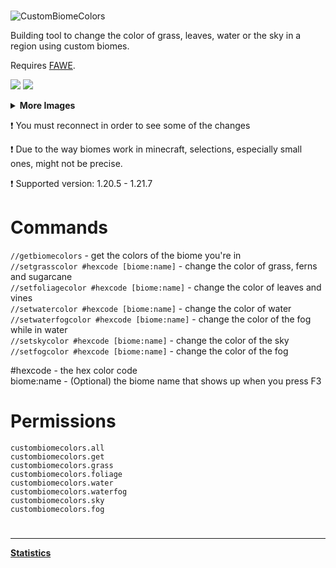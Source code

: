 # 
![CustomBiomeColors](https://i.imgur.com/r4TW5Rm.png)

Building tool to change the color of grass, leaves, water or the sky in a region using custom biomes.

Requires [FAWE](https://github.com/IntellectualSites/FastAsyncWorldEdit).


![](https://i.imgur.com/tja8o5j.png)
![](https://i.imgur.com/HKxQBsO.png)
<details>
  <summary><b>More Images</b></summary>
  <img src="https://i.imgur.com/sMRVaix.png">
  <img src="https://i.imgur.com/zkHUiNb.png">
</details>

❗ You must reconnect in order to see some of the changes

❗ Due to the way biomes work in minecraft, selections, especially small ones, might not be precise.

❗ Supported version: 1.20.5 - 1.21.7


# Commands
`//getbiomecolors` - get the colors of the biome you're in<br>
`//setgrasscolor #hexcode [biome:name]` - change the color of grass, ferns and sugarcane<br>
`//setfoliagecolor #hexcode [biome:name]` - change the color of leaves and vines<br>
`//setwatercolor #hexcode [biome:name]` - change the color of water<br>
`//setwaterfogcolor #hexcode [biome:name]` - change the color of the fog while in water<br>
`//setskycolor #hexcode [biome:name]` - change the color of the sky<br>
`//setfogcolor #hexcode [biome:name]` - change the color of the fog<br>

#hexcode - the hex color code<br>
biome:name - (Optional) the biome name that shows up when you press F3<br>

# Permissions
`custombiomecolors.all`<br>
`custombiomecolors.get`<br>
`custombiomecolors.grass`<br>
`custombiomecolors.foliage`<br>
`custombiomecolors.water`<br>
`custombiomecolors.waterfog`<br>
`custombiomecolors.sky`<br>
`custombiomecolors.fog`<br>

#

- - - -
[**Statistics**](https://bstats.org/plugin/bukkit/CustomBiomeColors/12660)
